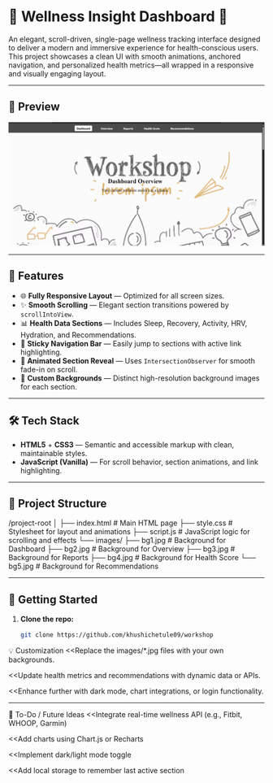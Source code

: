 # 🧠 Wellness Insight Dashboard 🌿

An elegant, scroll-driven, single-page wellness tracking interface designed to deliver a modern and immersive experience for health-conscious users. This project showcases a clean UI with smooth animations, anchored navigation, and personalized health metrics—all wrapped in a responsive and visually engaging layout.

---

## 📸 Preview
![Alt text](images/Preview.png)


---

## 🚀 Features

- 🌐 **Fully Responsive Layout** — Optimized for all screen sizes.
- ✨ **Smooth Scrolling** — Elegant section transitions powered by `scrollIntoView`.
- 📊 **Health Data Sections** — Includes Sleep, Recovery, Activity, HRV, Hydration, and Recommendations.
- 🔗 **Sticky Navigation Bar** — Easily jump to sections with active link highlighting.
- 🎯 **Animated Section Reveal** — Uses `IntersectionObserver` for smooth fade-in on scroll.
- 🎨 **Custom Backgrounds** — Distinct high-resolution background images for each section.

---

## 🛠️ Tech Stack

- **HTML5** + **CSS3** — Semantic and accessible markup with clean, maintainable styles.
- **JavaScript (Vanilla)** — For scroll behavior, section animations, and link highlighting.

---

## 📁 Project Structure

/project-root
│
├── index.html # Main HTML page
├── style.css # Stylesheet for layout and animations
├── script.js # JavaScript logic for scrolling and effects
└── images/
├── bg1.jpg # Background for Dashboard
├── bg2.jpg # Background for Overview
├── bg3.jpg # Background for Reports
├── bg4.jpg # Background for Health Score
└── bg5.jpg # Background for Recommendations


---


## 🔧 Getting Started

1. **Clone the repo:**

   ```bash
   git clone https://github.com/khushichetule09/workshop


💡 Customization
<<Replace the images/*.jpg files with your own backgrounds.

<<Update health metrics and recommendations with dynamic data or APIs.

<<Enhance further with dark mode, chart integrations, or login functionality.

---

📌 To-Do / Future Ideas
<<Integrate real-time wellness API (e.g., Fitbit, WHOOP, Garmin)

<<Add charts using Chart.js or Recharts

<<Implement dark/light mode toggle

<<Add local storage to remember last active section

